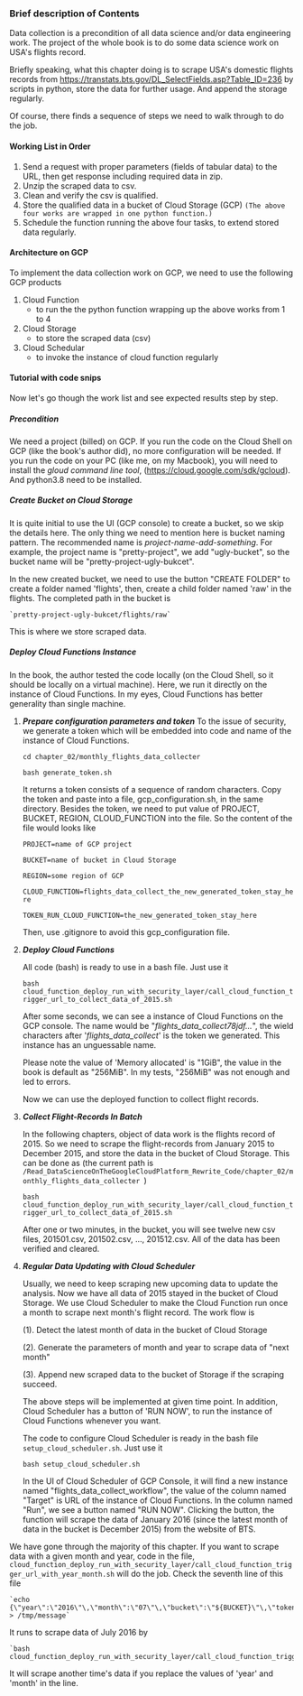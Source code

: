 ### Brief description of Contents
Data collection is a precondition of all data science and/or data engineering work. The project of the whole book is to do some 
data science work on USA's flights record. 

Briefly speaking, what this chapter doing is to scrape USA's domestic flights records from 
https://transtats.bts.gov/DL_SelectFields.asp?Table_ID=236 
by scripts in python, store the data for further usage. And append the storage regularly.

Of course, there finds a sequence of steps we need to walk through to do the job.

#### Working List in Order
1. Send a request with proper parameters (fields of tabular data) to the URL, then get response including required data in zip.
2. Unzip the scraped data to csv.
3. Clean and verify the csv is qualified.
4. Store the qualified data in a bucket of Cloud Storage (GCP) 
`(The above four works are wrapped in one python function.)`
5. Schedule the function running the above four tasks, to extend stored data regularly. 

#### Architecture on GCP
To implement the data collection work on GCP, we need to use the following GCP products
1. Cloud Function 
   * to run the the python function wrapping up the above works from 1 to 4
2. Cloud Storage
   * to store the scraped data (csv)
3. Cloud Schedular
   * to invoke the instance of cloud function regularly

#### Tutorial with code snips
Now let's go though the work list and see expected results step by step.

##### Precondition
We need a project (billed) on GCP. If you run the code on the Cloud Shell on GCP (like the book's author did), 
no more configuration will be needed. If you run the code on your PC (like me, on my Macbook), you will need to install the _gloud command line tool_,
(https://cloud.google.com/sdk/gcloud). And python3.8 need to be installed. 

##### Create Bucket on Cloud Storage
It is quite initial to use the UI (GCP console) to create a bucket, so we skip the details here. 
The only thing we need to mention here is bucket naming pattern. The recommended name is _project-name-add-something_.
For example, the project name is "pretty-project", we add "ugly-bucket", 
so the bucket name will be "pretty-project-ugly-bukcet".

In the new created bucket, we need to use the button "CREATE FOLDER" to create a folder named 'flights', 
then, create a child folder named 'raw' in the flights. The completed path in the bucket is 

    `pretty-project-ugly-bukcet/flights/raw`

This is where we store scraped data.

##### Deploy Cloud Functions Instance
In the book, the author tested the code locally (on the Cloud Shell, so it should be locally on a virtual machine). 
Here, we run it directly on the instance of Cloud Functions. In my eyes, Cloud Functions has better generality than single machine. 
1. ***Prepare configuration parameters and token***
To the issue of security, we generate a token which will be embedded into code and name of the instance of Cloud Functions.
    
    `cd chapter_02/monthly_flights_data_collecter`
    
    `bash generate_token.sh`
    
    It returns a token consists of a sequence of random characters. Copy the token and paste into a file, gcp_configuration.sh, in the same 
    directory. Besides the token, we need to put value of PROJECT, BUCKET, REGION, CLOUD_FUNCTION into the file.
    So the content of the file would looks like
    
    `PROJECT=name of GCP project`
    
    `BUCKET=name of bucket in Cloud Storage`
    
    `REGION=some region of GCP`
     
    `CLOUD_FUNCTION=flights_data_collect_the_new_generated_token_stay_here`
    
    `TOKEN_RUN_CLOUD_FUNCTION=the_new_generated_token_stay_here`
    
    Then, use .gitignore to avoid this gcp_configuration file.

2. ***Deploy Cloud Functions***
    
    All code (bash) is ready to use in a bash file. Just use it 
    
    `bash cloud_function_deploy_run_with_security_layer/call_cloud_function_trigger_url_to_collect_data_of_2015.sh`
    
    After some seconds, we can see a instance of Cloud Functions on the GCP console. The name would be "_flights_data_collect78jdf..._", 
    the wield characters after '_flights_data_collect_' is the token we generated. This instance has an unguessable name. 
    
    Please note the value of 'Memory allocated' is "1GiB", the value in the book is default as "256MiB". In my tests, "256MiB" was not enough and led to errors. 

    Now we can use the deployed function to collect flight records.

3. ***Collect Flight-Records In Batch***
   
   In the following chapters, object of data work is the flights record of 2015. So we need to scrape the flight-records 
   from January 2015 to December 2015, and store the data in the bucket of Cloud Storage. This can be done as 
   (the current path is `/Read_DataScienceOnTheGoogleCloudPlatform_Rewrite_Code/chapter_02/monthly_flights_data_collecter
`)
   
    `bash cloud_function_deploy_run_with_security_layer/call_cloud_function_trigger_url_to_collect_data_of_2015.sh
`    

   After one or two minutes, in the bucket, you will see twelve new csv files, 201501.csv, 201502.csv, ..., 201512.csv.
   All of the data has been verified and cleared. 

4. ***Regular Data Updating with Cloud Scheduler***
    
    Usually, we need to keep scraping new upcoming data to update the analysis. Now we have all data of 2015 stayed in 
    the bucket of Cloud Storage. We use Cloud Scheduler to make the Cloud Function run once a month to scrape next month's 
    flight record. The work flow is 
    
    (1). Detect the latest month of data in the bucket of Cloud Storage
    
    (2). Generate the parameters of month and year to scrape data of "next month"
    
    (3). Append new scraped data to the bucket of Storage if the scraping succeed.
    
    The above steps will be implemented at given time point. In addition, Cloud Scheduler has a button of 'RUN NOW', to run 
    the instance of Cloud Functions whenever you want. 
    
    The code to configure Cloud Scheduler is ready in the bash file `setup_cloud_scheduler.sh`. Just use it
    
    `bash setup_cloud_scheduler.sh`
    
    In the UI of Cloud Scheduler of GCP Console, it will find a new instance named "flights_data_collect_workflow", the value 
    of the column named "Target" is URL of the instance of Cloud Functions. In the column named "Run", we see a button named 
    "RUN NOW". Clicking the button, the function will scrape the data of January 2016 
    (since the latest month of data in the bucket is December 2015) from the website of BTS.
    
We have gone through the majority of this chapter. If you want to scrape data with a given month and year, code in the file, 
`cloud_function_deploy_run_with_security_layer/call_cloud_function_trigger_url_with_year_month.sh` will do the job. 
Check the seventh line of this file 
    
    `echo {\"year\":\"2016\"\,\"month\":\"07\"\,\"bucket\":\"${BUCKET}\"\,\"token\":\"${TOKEN_RUN_CLOUD_FUNCTION}\"} > /tmp/message`
    
It runs to scrape data of July 2016 by

    `bash cloud_function_deploy_run_with_security_layer/call_cloud_function_trigger_url_with_year_month.sh`
    
It will scrape another time's data if you replace the values of 'year' and 'month' in the line. 